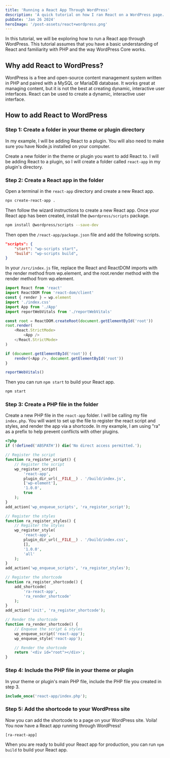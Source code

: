 ```yaml
---
title: 'Running a React App Through WordPress'
description: 'A quick tutorial on how I ran React on a WordPress page.'
pubDate: 'Jan 26 2024'
heroImage: '/post-assets/react+wordpress.png'
---
```


In this tutorial, we will be exploring how to run a React app through WordPress. This tutorial assumes that you have a basic understanding of React and familiarity with PHP and the way WordPress Core works.

## Why add React to WordPress?

WordPress is a free and open-source content management system written in PHP and paired with a MySQL or MariaDB database. It works great at managing content, but it is not the best at creating dynamic, interactive user interfaces. React can be used to create a dynamic, interactive user interface.

## How to add React to WordPress

### Step 1: Create a folder in your theme or plugin directory

In my example, I will be adding React to a plugin. You will also need to make sure you have Node.js installed on your computer.

Create a new folder in the theme or plugin you want to add React to. I will be adding React to a plugin, so I will create a folder called `react-app` in my plugin's directory.

### Step 2: Create a React app in the folder

Open a terminal in the `react-app` directory and create a new React app.

```bash title="Create a new React app"
npx create-react-app .
```

Then follow the wizard instructions to create a new React app. Once your React app has been created, install the `@wordpress/scripts` package.

```bash title="Install the @wordpress/scripts package"
npm install @wordpress/scripts --save-dev
```

Then open the `/react-app/package.json` file and add the following scripts.

```json title="Add the following scripts to the package.json file"
"scripts": {
	"start": "wp-scripts start",
	"build": "wp-scripts build",
}
```

In your `/src/index.js` file, replace the React and ReactDOM imports with the render method from wp.element, and the root.render method with the render method from wp.element.

```js title="/react-app/src/index.js" del={"1":1-2} ins={"2": 3} del={"3":8-13} ins={"4": 15-17}
import React from 'react'
import ReactDOM from 'react-dom/client'
const { render } = wp.element
import './index.css'
import App from './App'
import reportWebVitals from './reportWebVitals'

const root = ReactDOM.createRoot(document.getElementById('root'))
root.render(
	<React.StrictMode>
		<App />
	</React.StrictMode>
)

if (document.getElementById('root')) {
	render(<App />, document.getElementById('root'))
}

reportWebVitals()
```

Then you can run `npm start` to build your React app.

```bash title="Run the React app"
npm start
```

### Step 3: Create a PHP file in the folder

Create a new PHP file in the `react-app` folder. I will be calling my file `index.php`. You will want to set up the file to register the react script and styles, and render the app via a shortcode. In my example, I am using "ra" as a prefix to help prevent conflicts with other plugins.

```php title="/react-app/index.php"
<?php
if (!defined('ABSPATH')) die('No direct access permitted.');

// Register the script
function ra_register_script() {
	// Register the script
	wp_register_script(
		'react-app',
		plugin_dir_url(__FILE__) . '/build/index.js',
		['wp-element'],
		'1.0.0',
		true
	);
}
add_action('wp_enqueue_scripts', 'ra_register_script');

// Register the styles
function ra_register_styles() {
	// Register the styles
	wp_register_style(
		'react-app',
		plugin_dir_url(__FILE__) . '/build/index.css',
		[],
		'1.0.0',
		'all'
	);
}
add_action('wp_enqueue_scripts', 'ra_register_styles');

// Register the shortcode
function ra_register_shortcode() {
	add_shortcode(
		'ra-react-app',
		'ra_render_shortcode'
	);
}
add_action('init', 'ra_register_shortcode');

// Render the shortcode
function ra_render_shortcode() {
	// Enqueue the script & styles
	wp_enqueue_script('react-app');
	wp_enqueue_style('react-app');

	// Render the shortcode
	return '<div id="root"></div>';
}
```

### Step 4: Include the PHP file in your theme or plugin

In your theme or plugin's main PHP file, include the PHP file you created in step 3.

```php title="Include the PHP file"
include_once('react-app/index.php');
```

### Step 5: Add the shortcode to your WordPress site

Now you can add the shortcode to a page on your WordPress site. Voila! You now have a React app running through WordPress!

```
[ra-react-app]
```

When you are ready to build your React app for production, you can run `npm build` to build your React app.
